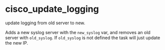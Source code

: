 # cisco_update_logging

update logging from old server to new.

Adds a new syslog server with the `new_syslog` var, and removes an old server with `old_syslog`. If `old_syslog` is not defined the task will just update the new IP.
